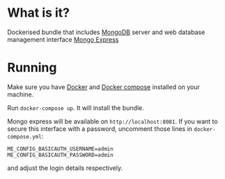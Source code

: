 # What is it?

Dockerised bundle that includes [MongoDB](https://www.mongodb.com/) server and web database management interface [Mongo Express](https://github.com/mongo-express/mongo-express)

# Running

Make sure you have [Docker]() and [Docker compose]() installed on your machine.

Run `docker-compose up`. It will install the bundle.

Mongo express will be available on `http://localhost:8081`. If you want to secure this interface with a password, uncomment those lines in `docker-compose.yml`:

```
ME_CONFIG_BASICAUTH_USERNAME=admin
ME_CONFIG_BASICAUTH_PASSWORD=admin
```

and adjust the login details respectively.
